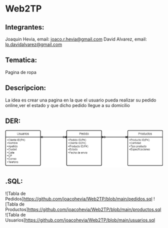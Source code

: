 # Web2TP
## Integrantes:
  Joaquin Hevia, email: joaco.r.hevia@gmail.com
  David Alvarez, email: lp.davidalvarez@gmail.com
## Tematica:
  Pagina de ropa
## Descripcion:
  La idea es crear una pagina en la que el usuario pueda realizar su pedido online,ver el estado y que dicho pedido llegue a su domicilio
## DER:
  ![Diagrama de entidad relacion](https://github.com/joacohevia/Web2TP/blob/main/Diagrama%20TP%20especial.drawio.png)
## .SQL:
![Tabla de Pedidos]https://github.com/joacohevia/Web2TP/blob/main/pedidos.sql
![Tabla de Productos]https://github.com/joacohevia/Web2TP/blob/main/productos.sql
![Tabla de Usuarios]https://github.com/joacohevia/Web2TP/blob/main/usuarios.sql
